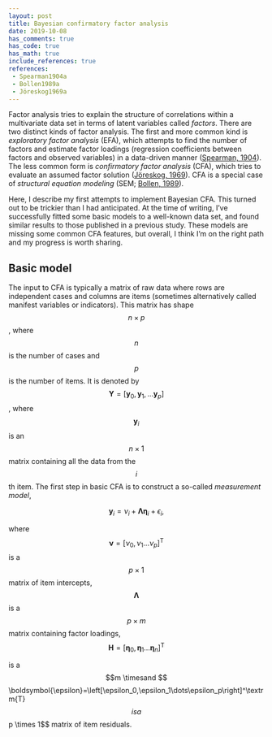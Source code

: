 ```yaml
---
layout: post
title: Bayesian confirmatory factor analysis
date: 2019-10-08
has_comments: true
has_code: true
has_math: true
include_references: true
references:
 - Spearman1904a
 - Bollen1989a
 - Jöreskog1969a
---
```


Factor analysis tries to explain the structure of correlations within a multivariate data set in terms of latent
variables called _factors_. There are two distinct kinds of factor analysis. The first and more common kind is
_exploratory factor analysis_ (EFA), which attempts to find the number of factors and estimate factor loadings
(regression coefficients between factors and observed variables) in a data-driven manner ([Spearman,
1904](#Spearman1904a)). The less common form is _confirmatory factor analysis_ (CFA), which tries to evaluate an assumed
factor solution ([Jöreskog, 1969](Jöreskog1969a)). CFA is a special case of _structural equation modeling_ (SEM;
[Bollen, 1989](Bollen1989a)).

Here, I describe my first attempts to implement Bayesian CFA. This turned out to be trickier than I had anticipated. At
the time of writing, I’ve successfully fitted some basic models to a well-known data set, and found similar results to
those published in a previous study. These models are missing some common CFA features, but overall, I think I’m on the
right path and my progress is worth sharing.

## Basic model

The input to CFA is typically a matrix of raw data where rows are independent cases and columns are items (sometimes
alternatively called manifest variables or indicators). This matrix has shape $$n \times p$$, where $$n$$ is the
number of cases and $$p$$ is the number of items. It is denoted by
$$\boldsymbol{Y}=\left[\boldsymbol{y}_0,\boldsymbol{y}_1,\dots\boldsymbol{y}_p\right]$$, where
$$\boldsymbol{y}_i$$ is an $$n \times 1$$ matrix containing all the data from the $$i$$th item. The first step in
basic CFA is to construct a so-called _measurement model_,

$$\boldsymbol{y}_i = \nu_i + \boldsymbol{\Lambda}\boldsymbol{\eta}_i + \epsilon_i\textrm{,}$$

where $$\boldsymbol{\nu}=\left[\nu_0,\nu_1\dots\nu_p\right]^\textrm{T}$$ is a $$p \times 1$$ matrix of item intercepts, 
$$\boldsymbol{\Lambda}$$ is a $$p \times m$$ matrix containing factor loadings,
$$\boldsymbol{H}=\left[\boldsymbol{\eta}_0,\boldsymbol{\eta}_1\dots\boldsymbol{\eta}_n\right]^\textrm{T}$$ 


is a $$m \timesand
$$\boldsymbol{\epsilon}=\left[\epsilon_0,\epsilon_1\dots\epsilon_p\right]^\textrm{T}$$ is a $$p \times 1$$ matrix of
item residuals.



